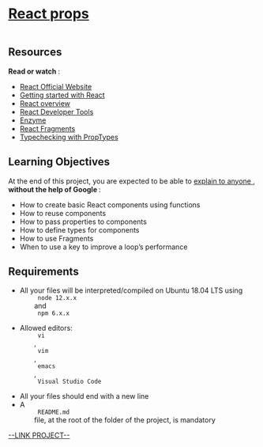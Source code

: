 # [React props](https://intranet.hbtn.io/projects/597)

<html>
<div class="panel panel-default" id="project-description">
 <div class="panel-body">
  <p>
   <img alt="" loading="lazy" src="https://s3.eu-west-3.amazonaws.com/hbtn.intranet/uploads/medias/2019/12/cd505f5320193e7f187e.jpeg?X-Amz-Algorithm=AWS4-HMAC-SHA256&amp;X-Amz-Credential=AKIA4MYA5JM5DUTZGMZG%2F20230516%2Feu-west-3%2Fs3%2Faws4_request&amp;X-Amz-Date=20230516T215037Z&amp;X-Amz-Expires=86400&amp;X-Amz-SignedHeaders=host&amp;X-Amz-Signature=219681485e5adfc5db712037c354a0e9dff95ab9a4e5ae2c82f0a72ca945b6c5" style=""/>
  </p>
  <h2>
   Resources
  </h2>
  <p>
   <strong>
    Read or watch
   </strong>
   :
  </p>
  <ul>
   <li>
    <a href="https://react.dev/" target="_blank" title="React Official Website">
     React Official Website
    </a>
   </li>
   <li>
    <a href="https://www.taniarascia.com/getting-started-with-react/" target="_blank" title="Getting started with React">
     Getting started with React
    </a>
   </li>
   <li>
    <a href="https://react.dev//docs/getting-started.html" target="_blank" title="React overview">
     React overview
    </a>
   </li>
   <li>
    <a href="https://chrome.google.com/webstore/detail/react-developer-tools/fmkadmapgofadopljbjfkapdkoienihi" target="_blank" title="React Developer Tools">
     React Developer Tools
    </a>
   </li>
   <li>
    <a href="https://airbnb.io/enzyme/docs/api/shallow.html" target="_blank" title="Enzyme">
     Enzyme
    </a>
   </li>
   <li>
    <a href="https://react.dev//docs/fragments.html" target="_blank" title="React Fragments">
     React Fragments
    </a>
   </li>
   <li>
    <a href="https://react.dev//docs/typechecking-with-proptypes.html" target="_blank" title="Typechecking with PropTypes">
     Typechecking with PropTypes
    </a>
   </li>
  </ul>
  <h2>
   Learning Objectives
  </h2>
  <p>
   At the end of this project, you are expected to be able to
   <a href="https://fs.blog/feynman-learning-technique/" target="_blank" title="explain to anyone">
    explain to anyone
   </a>
   ,
   <strong>
    without the help of Google
   </strong>
   :
  </p>
  <ul>
   <li>
    How to create basic React components using functions
   </li>
   <li>
    How to reuse components
   </li>
   <li>
    How to pass properties to components
   </li>
   <li>
    How to define types for components
   </li>
   <li>
    How to use Fragments
   </li>
   <li>
    When to use a key to improve a loop’s performance
   </li>
  </ul>
  <h2>
   Requirements
  </h2>
  <ul>
   <li>
    All your files will be interpreted/compiled on Ubuntu 18.04 LTS using
    <code>
     node 12.x.x
    </code>
    and
    <code>
     npm 6.x.x
    </code>
   </li>
   <li>
    Allowed editors:
    <code>
     vi
    </code>
    ,
    <code>
     vim
    </code>
    ,
    <code>
     emacs
    </code>
    ,
    <code>
     Visual Studio Code
    </code>
   </li>
   <li>
    All your files should end with a new line
   </li>
   <li>
    A
    <code>
     README.md
    </code>
    file, at the root of the folder of the project, is mandatory
   </li>
  </ul>
 </div>
</div>

[--LINK PROJECT--](https://intranet.hbtn.io/projects/597)
</html>